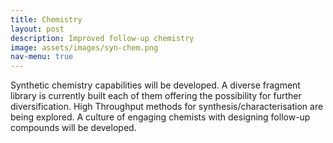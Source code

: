 ```yaml
---
title: Chemistry
layout: post
description: Improved follow-up chemistry
image: assets/images/syn-chem.png
nav-menu: true
---
```


Synthetic chemistry capabilities will be developed. A diverse fragment library is currently built each of them offering the possibility for further diversification. High Throughput methods for synthesis/characterisation are being explored. A culture of engaging chemists with designing follow-up compounds will be developed.
